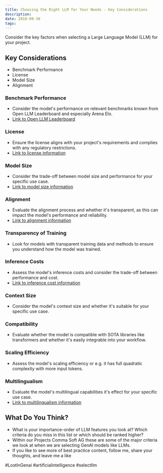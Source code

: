 ```yaml
---
title: Choosing the Right LLM for Your Needs - Key Considerations 
description: 
date: 2018-09-30
tags:
---
```


Consider the key factors when selecting a Large Language Model (LLM) for your project.

## Key Considerations

* Benchmark Performance
* License
* Model Size
* Alignment

### Benchmark Performance

* Consider the model's performance on relevant benchmarks known from Open LLM Leaderboard and especially Arena Elo.
* [Link to Open LLM Leaderboard](https://lnkd.in/eSkeAUV7)

### License

* Ensure the license aligns with your project's requirements and complies with any regulatory restrictions.
* [Link to license information](https://lnkd.in/e8V-eMCh)

### Model Size

* Consider the trade-off between model size and performance for your specific use case.
* [Link to model size information](https://lnkd.in/egZt7BmJ)

### Alignment

* Evaluate the alignment process and whether it's transparent, as this can impact the model's performance and reliability.
* [Link to alignment information](https://lnkd.in/eViiEyqp)

### Transparency of Training

* Look for models with transparent training data and methods to ensure you understand how the model was trained.

### Inference Costs

* Assess the model's inference costs and consider the trade-off between performance and cost.
* [Link to inference cost information](https://lnkd.in/etSajZZc)

### Context Size

* Consider the model's context size and whether it's suitable for your specific use case.

### Compatibility

* Evaluate whether the model is compatible with SOTA libraries like transformers and whether it's easily integrable into your workflow.

### Scaling Efficiency

* Assess the model's scaling efficiency or e.g. it has full quadratic complexity with more input tokens.

### Multilingualism

* Evaluate the model's multilingual capabilities it's effect for your specific use case.
* [Link to multilingualism information](https://lnkd.in/eeVsG99M)

## What Do You Think?

* What is your importance-order of LLM features you look at? Which criteria do you miss in this list or which should be ranked higher?
* Within our Projects Comma Soft AG these are some of the major criteria we look at when we are selecting GenAI models like LLMs.
* If you like to see more of best practice content, follow me, share your thoughts, and leave me a like

#LostInGenai #artificialintelligence #selectllm
